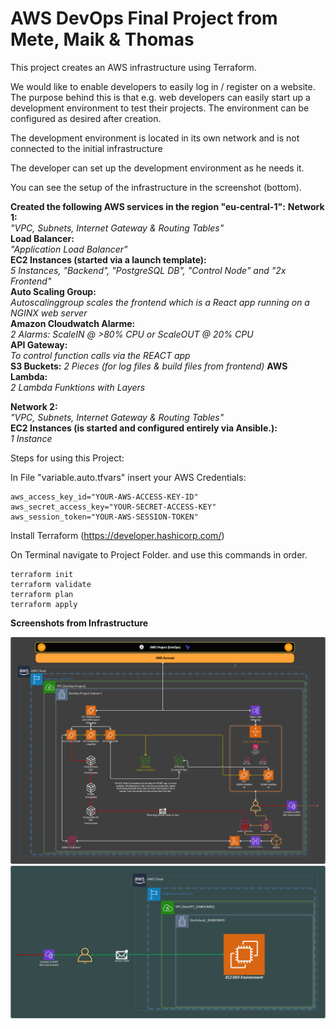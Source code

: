 # AWS DevOps Final Project from Mete, Maik & Thomas


This project creates an AWS infrastructure using Terraform. 

We would like to enable developers to easily log in / register on a website.
The purpose behind this is that e.g. web developers can easily start up a 
development environment to test their projects.
The environment can be configured as desired after creation.

The development environment is located in its own network and is not connected to the initial infrastructure

The developer can set up the development environment as he needs it.

You can see the setup of the infrastructure in the screenshot (bottom).

**Created the following AWS services in the region "eu-central-1":**
**Network 1:** <br>
_"VPC, Subnets, Internet Gateway & Routing Tables"_<br>
**Load Balancer:** <br>
_"Application Load Balancer"_<br>
**EC2 Instances (started via a launch template):** <br>
_5 Instances, "Backend", "PostgreSQL DB", "Control Node" and "2x Frontend"_<br>
**Auto Scaling Group:** <br>
_Autoscalinggroup scales the frontend which is a React app running on a NGINX web server_<br>
**Amazon Cloudwatch Alarme:**<br>
_2 Alarms: ScaleIN @ >80% CPU or ScaleOUT @ 20% CPU_<br>
**API Gateway:**<br>
_To control function calls via the REACT app_<br>
**S3 Buckets:**
_2 Pieces (for log files & build files from frontend)_
**AWS Lambda:**<br>
_2 Lambda Funktions with Layers<br>_

**Network 2:**<br>
_"VPC, Subnets, Internet Gateway & Routing Tables"_<br>
**EC2 Instances (is started and configured entirely via Ansible.):**<br>
_1 Instance_<br>


Steps for using this Project:

In File "variable.auto.tfvars" insert your AWS Credentials:
```
aws_access_key_id="YOUR-AWS-ACCESS-KEY-ID"
aws_secret_access_key="YOUR-SECRET-ACCESS-KEY"
aws_session_token="YOUR-AWS-SESSION-TOKEN"
```
Install Terraform (https://developer.hashicorp.com/)

On Terminal navigate to Project Folder.
and use this commands in order.
```
terraform init
terraform validate
terraform plan
terraform apply
```
**Screenshots from Infrastructure**

![Alt text](/DevOps-Project/images/DevOps-Project.png?raw=true "DevOps-Project")
![Alt text](/DevOps-Project/images/Dev-Environment.png?raw=true "Dev Environment")